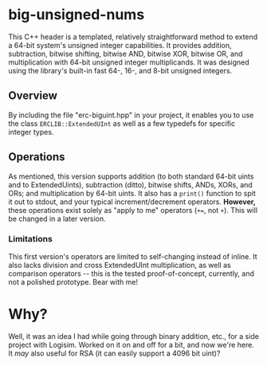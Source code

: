 # big-unsigned-nums
This C++ header is a templated, relatively straightforward method to extend a 64-bit system's unsigned integer capabilities. It provides addition, subtraction, bitwise shifting, bitwise AND, bitwise XOR, bitwise OR, and multiplication with 64-bit unsigned integer multiplicands. It was designed using the <cstdint> library's built-in fast 64-, 16-, and 8-bit unsigned integers. 
  
## Overview
By including the file "erc-biguint.hpp" in your project, it enables you to use the class <CODE>ERCLIB::ExtendedUInt</CODE> as well as a few typedefs for specific integer types.

## Operations
As mentioned, this version supports addition (to both standard 64-bit uints and to ExtendedUints), subtraction (ditto), bitwise shifts, ANDs, XORs, and ORs; and multiplication by 64-bit uints. It also has a <CODE>print()</CODE> function to spit it out to stdout, and your typical increment/decrement operators. <B>However,</B> these operations exist solely as "apply to me" operators (<CODE>+=</CODE>, not <CODE>+</CODE>). This will be changed in a later version.
  
### Limitations
This first version's operators are limited to self-changing instead of inline. It also lacks division and cross ExtendedUInt multiplication, as well as comparison operators -- this is the tested proof-of-concept, currently, and not a polished prototype. Bear with me!
  
# Why?
Well, it was an idea I had while going through binary addition, etc., for a side project with Logisim. Worked on it on and off for a bit, and now we're here. It <I>may</I> also useful for RSA (it can easily support a 4096 bit uint)?
